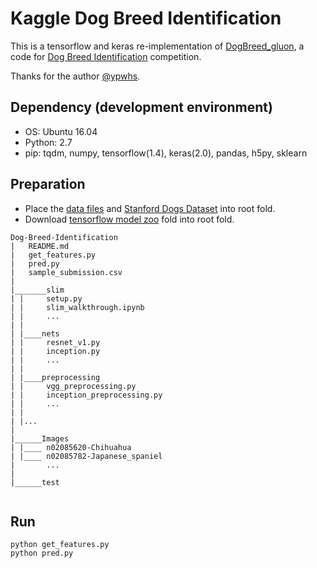 # Kaggle Dog Breed Identification

This is a tensorflow and keras re-implementation of [DogBreed_gluon](https://github.com/ypwhs/DogBreed_gluon), a code for [Dog Breed Identification](https://www.kaggle.com/c/dog-breed-identification) competition. 

Thanks for the author [@ypwhs](https://github.com/ypwhs).

## Dependency (development environment)

- OS: Ubuntu 16.04
- Python: 2.7
- pip: tqdm, numpy, tensorflow(1.4), keras(2.0), pandas, h5py, sklearn 

## Preparation

- Place the [data files](https://www.kaggle.com/c/dog-breed-identification/data) and [Stanford Dogs Dataset](http://vision.stanford.edu/aditya86/ImageNetDogs/) into root fold.  
- Download [tensorflow model zoo](https://github.com/tensorflow/models/tree/master/research/slim) fold into root fold.


```
Dog-Breed-Identification
|   README.md
|   get_features.py
|   pred.py
|   sample_submission.csv
|
|_______slim
| |     setup.py
| |     slim_walkthrough.ipynb
| |     ...
| |
| |____nets
| |     resnet_v1.py
| |     inception.py
| |     ...
| |
| |____preprocessing
| |     vgg_preprocessing.py
| |     inception_preprocessing.py
| |     ...
| |
| |...
|
|______Images
| |____ n02085620-Chihuahua
| |____ n02085782-Japanese_spaniel
|       ...
|
|______test


```

## Run

    python get_features.py
    python pred.py